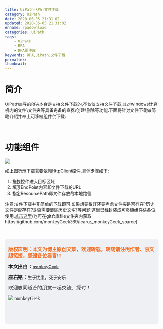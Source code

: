 ```yaml
---
title: UiPath-RPA-文件下载
category: UiPath
date: 2020-06-05 21:31:02
updated: 2020-06-05 21:31:02
enname: rpadownload
categories: UiPath
tags:
	- UiPath
	- RPA
	- RPA组件库
keywords: RPA,UiPath,文件下载
permalink:
thumbnail:
---
```


# 简介

UiPath编写的RPA本身是支持文件下载的,不仅仅支持文件下载,其对windows计算机内的文件\文件夹等具备完备的查找\创建\删除等功能.<!--more-->下面将针对文件下载做简略介绍并奉上可移植组件供下载:

</br>

# 功能组件

![](../../../../image/rpadownload.png)

如上图所示下载需要依赖HttpClient控件,具体步骤如下:

1. 拖拽控件进入目标区域
2. 填写EndPoint内容即文件下载的URL
3. 指定ResourcePath即文件存放的本地路径



注意:文件下载并非简单的下载即可,如果想要做好还要考虑文件夹是否存在?历史文件是否存在?是否需要删除历史文件?等问题,这里已经封装成可移植组件供各位使用.[点击这里](http://monkeygeek369.github.io/file/DownLoadFile.xaml)(也可在git仓库file文件夹内获取https://github.com/monkeyGeek369/icarus_monkeyGeek_source)

</br>

</br>

<script>
var _hmt = _hmt || [];
(function() {
  var hm = document.createElement("script");
  hm.src = "https://hm.baidu.com/hm.js?2f798e6b269c8a40f12bef25d7f1876d";
  var s = document.getElementsByTagName("script")[0]; 
  s.parentNode.insertBefore(hm, s);
})();
</script>

<div style="height:260px; background-color:rgb(238,240,244); padding:10px;border-radius:10px;">
    <p style="color:#f36c21;font:bold 16px/20px 'kaiTi';">
      版权声明：本文为博主原创文章，欢迎转载，转载请注明作者、原文超链接，感谢各位看官!!!
    </p>
    <p>
      <span style="font:bold 16px/20px 'kaiTi';">本文出自：</span><a href="https://monkeyGeek369.github.io">monkeyGeek</a> 
    </p>
    <p>
      <span style="font:bold 16px/20px 'kaiTi';">座右铭：</span><span>生于忧患，死于安乐</span> 
    </p>
    <p>
      <span style="font:16px/20px 'kaiTi';">欢迎志同道合的朋友一起交流、探讨！</span> 
    </p>
    <img style="height:auto; width:auto;flot:left;" src="../../../../image/monkey64.png" /><span style="font:16px/20px 'kaiTi';flot:left;">   monkeyGeek</span>


